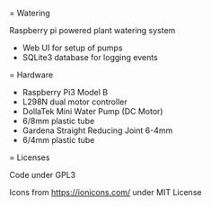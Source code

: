 = Watering

Raspberry pi powered plant watering system

* Web UI for setup of pumps
* SQLite3 database for logging events

= Hardware

* Raspberry Pi3 Model B
* L298N dual motor controller
* DollaTek Mini Water Pump (DC Motor)
* 6/8mm plastic tube
* Gardena Straight Reducing Joint 6-4mm
* 6/4mm plastic tube

= Licenses

Code under GPL3

Icons from https://ionicons.com/ under MIT License

